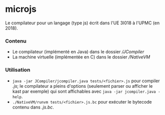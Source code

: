# microjs #
Le compilateur pour un langage (type js) écrit dans l'UE 3I018 à l'UPMC (en 2018).

### Contenu ###
* Le compilateur (implémenté en Java) dans le dossier */JCompiler*
* La machine virtuelle (implémentée en C) dans le dossier */NativeVM*

### Utilisation ###
* `java -jar JCompiler/jcompiler.java tests/<fichier>.js` pour compiler *<fichier>.js*; le compilateur a pleins d'options (seulement parser ou afficher le kast par exemple) qui sont affichables avec `java -jar jcompiler.java -help`.
* `./NativeVM/runvm tests/<fichier>.js.bc` pour exécuter le bytecode contenu dans *<fichier>.js.bc*.
